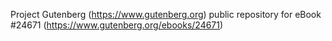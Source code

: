 Project Gutenberg (https://www.gutenberg.org) public repository for eBook #24671 (https://www.gutenberg.org/ebooks/24671)
